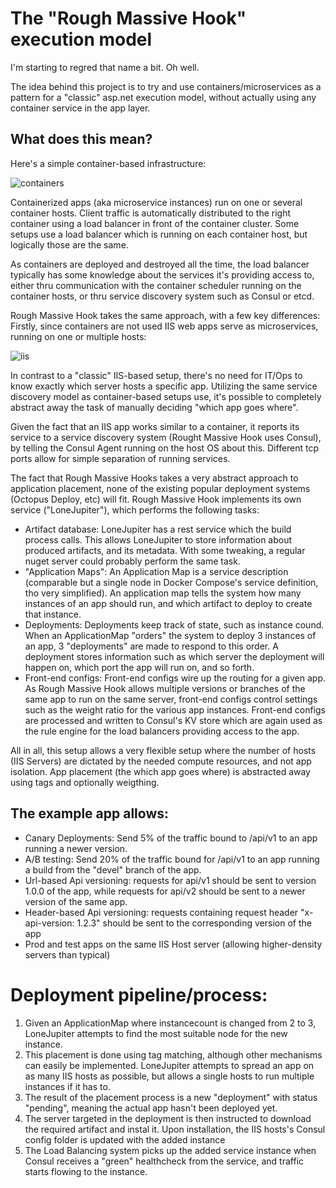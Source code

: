 # The "Rough Massive Hook" execution model

I'm starting to regred that name a bit. Oh well.

The idea behind this project is to try and use containers/microservices as a pattern for a "classic" asp.net execution model, 
without actually using any container service in the app layer.

## What does this mean? 
Here's a simple container-based infrastructure:

![containers](https://raw.githubusercontent.com/trondhindenes/Rough-Massive-Hook/master/docs/pics/containers.png?raw=true "Containers")

Containerized apps (aka microservice instances) run on one or several container hosts. Client traffic is automatically distributed
to the right container using a load balancer in front of the container cluster. Some setups use a load balancer which is running on each 
container host, but logically those are the same.

As containers are deployed and destroyed all the time, the load balancer typically has some knowledge about the services it's
providing access to, either thru communication with the container scheduler running on the container hosts, or thru service discovery 
system such as Consul or etcd.

Rough Massive Hook takes the same approach, with a few key differences:
Firstly, since containers are not used IIS web apps serve as microservices, running on one or multiple hosts:

![iis](https://github.com/trondhindenes/Rough-Massive-Hook/blob/master/docs/pics/iis.png?raw=true "IIS")

In contrast to a "classic" IIS-based setup, there's no need for IT/Ops to know exactly which server hosts a specific app. 
Utilizing the same service discovery model as container-based setups use, it's possible to completely abstract away the task of manually deciding
"which app goes where".

Given the fact that an IIS app works similar to a container, it reports its service to a service discovery system (Rought Massive Hook uses Consul), 
by telling the Consul Agent running on the host OS about this. Different tcp ports allow for simple separation of running services.

The fact that Rough Massive Hooks takes a very abstract approach to application placement, none of the existing popular deployment systems (Octopus Deploy, etc) 
will fit. Rough Massive Hook implements its own service ("LoneJupiter"), which performs the following tasks:
- Artifact database: LoneJupiter has a rest service which the build process calls. This allows LoneJupiter to store information about produced artifacts, and its metadata. With some tweaking, a regular nuget server could probably perform the same task.
- "Application Maps": An Application Map is a service description (comparable but a single node in Docker Compose's service definition, tho very simplified). An application map tells the system how many instances of an app should run, and which artifact to deploy to create that instance.
- Deployments: Deployments keep track of state, such as instance cound. When an ApplicationMap "orders" the system to deploy 3 instances of an app, 3 "deployments" are made to respond to this order. A deployment stores information such as which server the deployment will happen on, which port the app will run on, and so forth.
- Front-end configs: Front-end configs wire up the routing for a given app. As Rough Massive Hook allows multiple versions or branches of the same app to run on the same server, front-end configs control settings such as the weight ratio for the various app instances. Front-end configs are processed and written to Consul's KV store which are again used as the rule engine for the load balancers providing access to the app.

All in all, this setup allows a very flexible setup where the number of hosts (IIS Servers) are dictated by the needed compute resources, and not app isolation.
App placement (the which app goes where) is abstracted away using tags and optionally weigthing.

## The example app allows:
- Canary Deployments: Send 5% of the traffic bound to /api/v1 to an app running a newer version.
- A/B testing: Send 20% of the traffic bound for /api/v1 to an app running a build from the "devel" branch of the app.
- Url-based Api versioning: requests for api/v1 should be sent to version 1.0.0 of the app, while requests for api/v2 should be sent to a newer version of the same app.
- Header-based Api versioning: requests containing request header "x-api-version: 1.2.3" should be sent to the corresponding version of the app
- Prod and test apps on the same IIS Host server (allowing higher-density servers than typical)


# Deployment pipeline/process:
1. Given an ApplicationMap where instancecount is changed from 2 to 3, LoneJupiter attempts to find the most suitable node for the new instance.
2. This placement is done using tag matching, although other mechanisms can easily be implemented. LoneJupiter attempts to spread an app on as many IIS hosts as possible, but allows a single hosts to run multiple instances if it has to.
3. The result of the placement process is a new "deployment" with status "pending", meaning the actual app hasn't been deployed yet.
4. The server targeted in the deployment is then instructed to download the required artifact and instal it. Upon installation, the IIS hosts's Consul config folder is updated with the added instance
5. The Load Balancing system picks up the added service instance when Consul receives a "green" healthcheck from the service, and traffic starts flowing to the instance.





